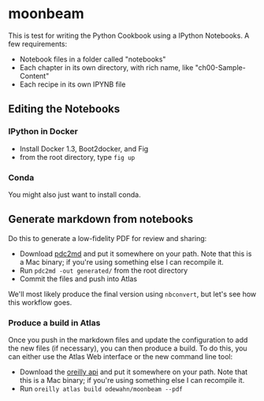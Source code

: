 moonbeam
========

This is test for writing the Python Cookbook using a IPython Notebooks.  A few requirements:

* Notebook files in a folder called "notebooks"
* Each chapter in its own directory, with rich name, like "ch00-Sample-Content"
* Each recipe in its own IPYNB file

## Editing the Notebooks

### IPython in Docker

* Install Docker 1.3, Boot2docker, and Fig
* from the root directory, type `fig up`

### Conda

You might also just want to install conda.

## Generate markdown from notebooks

Do this to generate a low-fidelity PDF for review and sharing:

* Download  [pdc2md](https://github.com/odewahn/pdc2md/releases) and put it somewhere on your path.  Note that this is a Mac binary; if you're using something else I can recompile it.
* Run `pdc2md -out generated/` from the root directory
* Commit the files and push into Atlas

We'll most likely produce the final version using `nbconvert`, but let's see how this workflow goes.


### Produce a build in Atlas

Once you push in the markdown files and update the configuration to add the new files (if necessary), you can then produce a build.  To do this, you can either use the Atlas Web interface or the new command line tool:

* Download the [oreilly api](https://github.com/odewahn/atlas-cli/releases/tag/0.0.4) and put it somewhere on your path.  Note that this is a Mac binary; if you're using something else I can recompile it.
* Run `oreilly atlas build odewahn/moonbeam --pdf`
